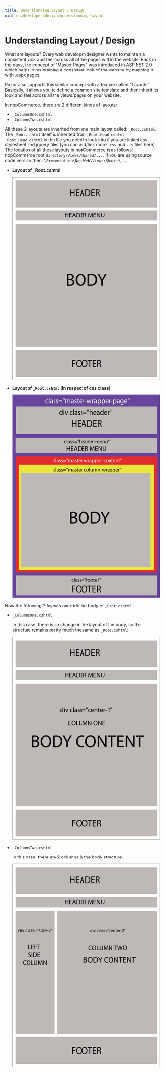 ```yaml
---
title: Understanding Layout / Design
uid: en/developer/design/understanding-layout
---
```

# Understanding Layout / Design

What are layouts? Every web developer/designer wants to maintain a consistent look and feel across all of the pages within the website. Back in the days, the concept of "Master Pages" was introduced in ASP.NET 2.0 which helps in maintaining a consistent look of the website by mapping it with .aspx pages.

Razor also supports this similar concept with a feature called "Layouts". Basically, it allows you to define a common site template and then inherit its look and feel across all the views/pages on your website.

In nopCommerce, there are 2 different kinds of layouts:

* `_ColumnsOne.cshtml`
* `_ColumnsTwo.cshtml`

All these 2 layouts are inherited from one main layout called: `_Root.cshtml`. The `_Root.cshtml` itself is inherited from `_Root.Head.cshtml`. `_Root.Head.cshtml` is the file you need to look into if you are linked css stylesheet and jquery files (you can add/link more `.css` and `.js` files here). The location of all these layouts in nopCommerce is as follows: nopCommerce root `directory/Views/Shared/...`. If you are using source code version then: `\Presentation\Nop.Web\Views\Shared\...`

* **Layout of _Root.cshtml**

    ![root-layout](_static/understanding-layout/root-layout.jpg)

* **Layout of `_Root.cshtml` (in respect of css class)**

    ![root-layout-css](_static/understanding-layout/root-layout-css.jpg)

Now the following 2 layouts override the body of `_Root.cshtml`:

* `_ColumnsOne.cshtml`

    In this case, there is no change in the layout of the body, so the structure remains pretty much the same as `_Root.cshtml`:

    ![columns-one](_static/understanding-layout/column-one.jpg)

* `_ColumnsTwo.cshtml`

    In this case, there are 2 columns in the body structure:

    ![column-two](_static/understanding-layout/column-two.jpg)
